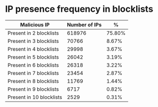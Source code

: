 # IP presence frequency in blocklists
| Malicious IP | Number of IPs | % |
|----|----|----|
| Present in 2 blocklists | 618976 | 75.80% |
| Present in 3 blocklists | 70766 | 8.67% |
| Present in 4 blocklists | 29998 | 3.67% |
| Present in 5 blocklists | 26042 | 3.19% |
| Present in 6 blocklists | 26318 | 3.22% |
| Present in 7 blocklists | 23454 | 2.87% |
| Present in 8 blocklists | 11769 | 1.44% |
| Present in 9 blocklists | 6717 | 0.82% |
| Present in 10 blocklists | 2529 | 0.31% |
